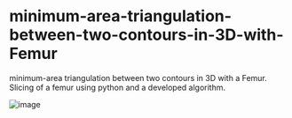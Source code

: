 # minimum-area-triangulation-between-two-contours-in-3D-with-Femur
minimum-area triangulation between two contours in 3D with a Femur. Slicing of a femur using python and a developed algorithm.

![image](https://user-images.githubusercontent.com/94658867/147843241-334bdd90-b579-48a2-ae0a-c22f8e32af20.png)
